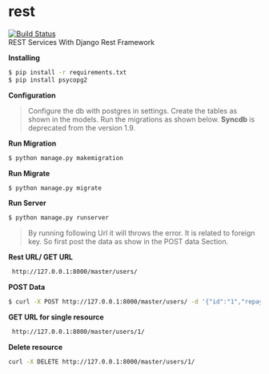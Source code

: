# rest
[![Build Status](https://travis-ci.org/somepalli/rest.svg?branch=master)](https://travis-ci.org/somepalli/rest) <br />
REST Services With Django Rest Framework

<b> Installing </b>
```sh
$ pip install -r requirements.txt
$ pip install psycopg2
```
<b> Configuration </b>
> Configure the db with postgres in settings. Create the tables as shown in the models. Run the migrations as shown below. <b>Syncdb</b> is deprecated from the version 1.9.

<b> Run Migration</b>
```sh
$ python manage.py makemigration
```
<b> Run Migrate</b>
```sh
$ python manage.py migrate
```
<b> Run Server</b>
```sh
$ python manage.py runserver
```
> By running following Url it will throws the error. It is related to foreign key. 
> So first post the data as show in the POST data Section.
> 
<b> Rest URL/ GET URL </b>
```sh
 http://127.0.0.1:8000/master/users/
```

<b> POST Data </b>
``` sh 
$ curl -X POST http://127.0.0.1:8000/master/users/ -d '{"id":"1","repayment_type_name":"MANUAL", "fk_status":"1","last_modified_date":"2016-01-12 00:00:00+05:30","last_modified_by":"1"}' -H "Content-Type: application/json"
```
<b> GET URL for single resource </b>
```sh
 http://127.0.0.1:8000/master/users/1/
```
<b> Delete resource </b>
```sh
curl -X DELETE http://127.0.0.1:8000/master/users/1/
```
